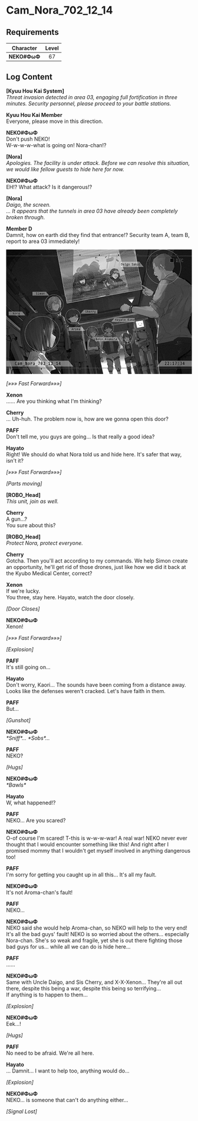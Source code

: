 # Cam_Nora_702_12_14
## Requirements
| Character  |Level|
|------------|:---:|
|**NEKO#ΦωΦ**| 67  |

## Log Content
**[Kyuu Hou Kai System]**<br>
*Threat invasion detected in area 03, engaging full fortification in three minutes.  Security personnel, please proceed to your battle stations.*

**Kyuu Hou Kai Member**<br>
Everyone, please move in this direction.

**NEKO#ΦωΦ**<br>
Don't push NEKO!<br>
W\-w\-w\-w\-what is going on! Nora\-chan!?

**[Nora]**<br>
*Apologies. The facility is under attack. Before we can resolve this situation, we would like fellow guests to hide here for now.*

**NEKO#ΦωΦ**<br>
EH!? What attack? Is it dangerous!?

**[Nora]**<br>
*Daigo, the screen.<br>
... It appears that the tunnels in area 03 have already been completely broken through.*

**Member D**<br>
Damnit, how on earth did they find that entrance!? Security team A, team B, report to area 03 immediately!

![cpos2801.png](./attachments/cpos2801.png)

*[»»» Fast Forward»»»]*

**Xenon**<br>
...... Are you thinking what I'm thinking?

**Cherry**<br>
... Uh\-huh. The problem now is, how are we gonna open this door?

**PAFF**<br>
Don't tell me, you guys are going... Is that really a good idea?

**Hayato**<br>
Right! We should do what Nora told us and hide here. It's safer that way, isn't it?

*[»»» Fast Forward»»»]*

*\[Parts moving\]*

**[ROBO_Head]**<br>
*This unit, join as well.*

**Cherry**<br>
A gun...?<br>
You sure about this?

**[ROBO_Head]**<br>
*Protect Nora, protect everyone.*

**Cherry**<br>
Gotcha. Then you'll act according to my commands. We help Simon create an opportunity, he'll get rid of those drones, just like how we did it back at the Kyubo Medical Center, correct?

**Xenon**<br>
If we're lucky.<br>
You three, stay here. Hayato, watch the door closely.

*\[Door Closes\]*

**NEKO#ΦωΦ**<br>
Xenon!

*[»»» Fast Forward»»»]*

*\[Explosion\]*

**PAFF**<br>
It's still going on...

**Hayato**<br>
Don't worry, Kaori... The sounds have been coming from a distance away. Looks like the defenses weren't cracked. Let's have faith in them.

**PAFF**<br>
But...

*\[Gunshot\]*

**NEKO#ΦωΦ**<br>
*\*Sniff\*... \*Sobs\*...*

**PAFF**<br>
NEKO?

*\[Hugs\]*

**NEKO#ΦωΦ**<br>
*\*Bawls\**

**Hayato**<br>
W, what happened!?

**PAFF**<br>
NEKO... Are you scared?

**NEKO#ΦωΦ**<br>
O\-of course I'm scared! T\-this is w\-w\-w\-war! A real war! NEKO never ever thought that I would encounter something like this! And right after I promised mommy that I wouldn't get myself involved in anything dangerous too!

**PAFF**<br>
I'm sorry for getting you caught up in all this... It's all my fault.

**NEKO#ΦωΦ**<br>
It's not Aroma\-chan's fault!

**PAFF**<br>
NEKO...

**NEKO#ΦωΦ**<br>
NEKO said she would help Aroma\-chan, so NEKO will help to the very end! It's all the bad guys' fault! NEKO is so worried about the others... especially Nora\-chan. She's so weak and fragile, yet she is out there fighting those bad guys for us... while all we can do is hide here...

**PAFF**<br>
......

**NEKO#ΦωΦ**<br>
Same with Uncle Daigo, and Sis Cherry, and X\-X\-Xenon... They're all out there, despite this being a war, despite this being so terrifying...<br>
If anything is to happen to them...

*\[Explosion\]*

**NEKO#ΦωΦ**<br>
Eek...!

*\[Hugs\]*

**PAFF**<br>
No need to be afraid. We're all here.

**Hayato**<br>
... Damnit... I want to help too, anything would do...

*\[Explosion\]*

**NEKO#ΦωΦ**<br>
NEKO... is someone that can't do anything either...

*[Signal Lost]*